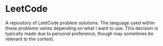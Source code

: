 # LeetCode
A repository of LeetCode problem solutions. The language used within these problems varies depending on what I want to use. This decision is typically made due to personal preference, though may sometimes be relevant to the context.